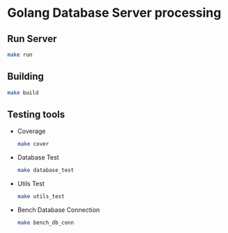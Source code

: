 # Golang Database Server processing

## Run Server
```bash
make run
```

## Building
```bash
make build
```

## Testing tools
- Coverage
    ```bash
    make cover
    ```
- Database Test
    ```bash
    make database_test
    ```
- Utils Test
    ```bash
    make utils_test
    ```
- Bench Database Connection
    ```bash
    make bench_db_conn
    ```

